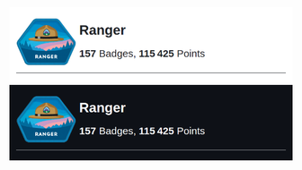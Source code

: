 <div align="center">
<!--TH_Stats:start-->

![Trailhead-Stats-Light](TS-cards/TScard-light.png#gh-light-mode-only)
![Trailhead-Stats-Dark](TS-cards/TScard-dark.png#gh-dark-mode-only)
<!--TH_Stats:end-->
</div>
